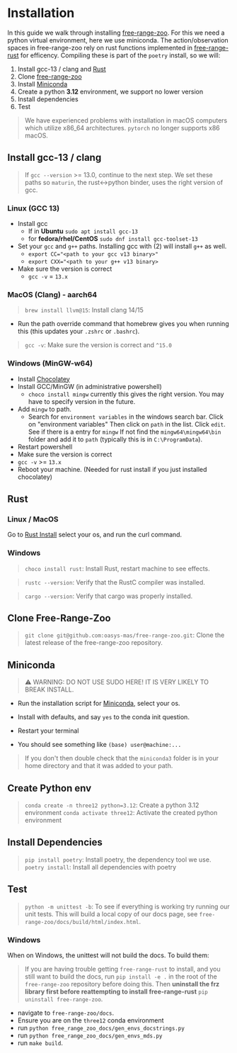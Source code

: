 # Installation

In this guide we walk through installing [free-range-zoo](https://github.com/oasys-mas/free-range-zoo). For this we 
need a python virtual environment, here we use miniconda. The action/observation spaces in free-range-zoo rely on 
rust functions implemented in [free-range-rust](https://github.com/C4theBomb/free-range-rust) for efficency. Compiling 
these is part of the `poetry` install, so we will: 
 
1. Install gcc-13 / clang and [Rust](https://www.rust-lang.org/tools/install)
2. Clone  [free-range-zoo](https://github.com/oasys-mas/free-range-zoo)
3. Install [Miniconda](https://docs.anaconda.com/miniconda/install/)
4. Create a python **3.12** environment, we support no lower version
5. Install dependencies
6. Test

> We have experienced problems with installation in macOS computers which utilize x86_64 architectures. `pytorch` no 
longer supports x86 macOS.

## Install gcc-13 / clang

> If `gcc --version` >= 13.0, continue to the next step. We set these paths so `maturin`, the rust<->python binder, 
uses the right version of gcc.

### Linux (GCC 13)

-  Install gcc
   - If in **Ubuntu** `sudo apt install gcc-13`
   - for **fedora/rhel/CentOS** `sudo dnf install gcc-toolset-13`
- Set your `gcc` and `g++` paths. Installing gcc with (2) will install `g++` as well.
   - `export CC="<path to your gcc v13 binary>"`
   - `export CXX="<path to your g++ v13 binary>`
- Make sure the version is correct
   - `gcc -v` = `13.x`

### MacOS (Clang) - aarch64

> `brew install llvm@15`: Install clang 14/15
- Run the path override command that homebrew gives you when running this (this updates your `.zshrc` or `.bashrc`).
>`gcc -v`: Make sure the version is correct and `^15.0`

### Windows (MinGW-w64)

- Install [Chocolatey](https://chocolatey.org/install)
- Install GCC/MinGW (in administrative powershell)
  - `choco install mingw` currently this gives the right version. You may have to specify version in the future.
- Add `mingw` to path. 
  - Search for `environment variables` in the windows search bar. Click on "environment variables" Then click on `path` in the list. Click `edit`. See if there is a entry for `mingw` If not find the `mingw64\mingw64\bin` folder and add it to `path` (typically this is in `C:\ProgramData`).
- Restart powershell
- Make sure the version is correct
-   `gcc -v` >= `13.x`
-   Reboot your machine. (Needed for rust install if you just installed chocolatey)

## Rust

### Linux / MacOS
Go to [Rust Install](https://www.rust-lang.org/tools/install) select your os, and run the curl command.

### Windows
> `choco install rust`: Install Rust, restart machine to see effects.

> `rustc --version`: Verify that the RustC compiler was installed.

> `cargo --version`: Verify that cargo was properly installed.

## Clone Free-Range-Zoo

<!--TODO: Correct this URL to the competition repository.-->
> `git clone git@github.com:oasys-mas/free-range-zoo.git`: Clone the latest release of the free-range-zoo repository.

## Miniconda

> ⚠ WARNING: DO NOT USE SUDO HERE! IT IS VERY LIKELY TO BREAK INSTALL.

- Run the installation script for [Miniconda](https://docs.anaconda.com/miniconda/install/), select your os. 



- Install with defaults, and say `yes` to the conda init question.
- Restart your terminal
- You should see something like `(base) user@machine:...` 

>If you don't then double check that the `miniconda3` folder is in your home directory and that it was added to your path.

## Create Python env

> `conda create -n three12 python=3.12`: Create a python 3.12 environment
> `conda activate three12`: Activate the created python environment

## Install Dependencies

> `pip install poetry`: Install poetry, the dependency tool we use.
> `poetry install`: Install all dependencies with poetry

## Test

> `python -m unittest -b`: To see if everything is working try running our unit tests. This will build a local copy of 
our docs page, see `free-range-zoo/docs/build/html/index.html`.

### Windows

When on Windows, the unittest will not build the docs. To build them:

> If you are having trouble getting `free-range-rust` to install, and you still want to build the docs, run `pip install -e .` in the root of the `free-range-zoo` repository before doing this. Then **uninstall the frz library first before reattempting to install free-range-rust** `pip uninstall free-range-zoo`.

-  navigate to `free-range-zoo/docs`. 
-  Ensure you are on the `three12` conda environment
-  run  `python free_range_zoo_docs/gen_envs_docstrings.py`
-  run `python free_range_zoo_docs/gen_envs_mds.py`
-  run `make build`.  
